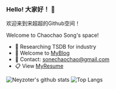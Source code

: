 ### Hello! 大家好！ 👋

欢迎来到宋超超的Github空间！

Welcome to Chaochao Song's space!

- 🔭 Researching TSDB for industry
- 🤔 Welcome to [MyBlog](https://neyzoter.cn)
- 💬 Contact: sonechaochao@gmail.com
- 📋 View [MyResume](https://github.com/Neyzoter/Neyzoter.github.io/tree/master/CV)

![Neyzoter's github stats](https://github-readme-stats-git-masterrstaa-rickstaa.vercel.app/api?username=Neyzoter&show_icons=true&count_private=true&line_height=40&hide_border=true&theme=vue)
![Top Langs](https://github-readme-stats-git-masterrstaa-rickstaa.vercel.app/api/top-langs/?username=Neyzoter&hide=html&exclude_repo=python_vim&hide_border=true&theme=vue)
